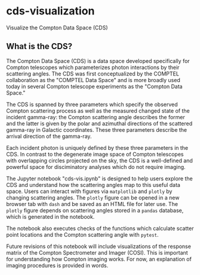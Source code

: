 # cds-visualization
Visualize the Compton Data Space (CDS)

## What is the CDS?

The Compton Data Space (CDS) is a data space developed specifically for Compton telescopes which parameterizes photon interactions by their scattering angles. 
The CDS was first conceptualized by the COMPTEL collaboration as the "COMPTEL Data Space" and is more broadly used today in several Compton telescope experiments as the "Compton Data Space." 

The CDS is spanned by three parameters which specify the observed Compton scattering process as well as the measured changed state of the incident gamma-ray: the Compton scattering angle describes the former and the latter is given by the polar and azimuthal directions of the scattered gamma-ray in Galactic coordinates. These three parameters describe the arrival direction of the gamma-ray. 

Each incident photon is uniquely defined by these three parameters in the CDS. In contrast to the degenerate image space of Compton telescopes with overlapping circles projected on the sky, the CDS is a well-defined and powerful space for disciminatory analyses which do not require imaging. 

The Jupyter notebook "cds-vis.ipynb" is designed to help users explore the CDS and understand how the scattering angles map to this useful data space. Users can 
interact with figures via ```matplotlib``` and ```plotly``` by changing scattering angles. The ```plotly``` figure can be opened in a new browser tab with ```dash``` and be saved as an HTML file for later use. The ```plotly``` figure depends on scattering angles stored in a ```pandas``` database, which is generated in the notebook. 

The notebook also executes checks of the functions which calculate scatter point locations and the Compton scattering angle with ```pytest```.

Future revisions of this notebook will include visualizations of the response matrix of the Compton Spectrometer and Imager (COSI). This is important for understanding how Compton imaging works. 
For now, an explanation of imaging procedures is provided in words. 
